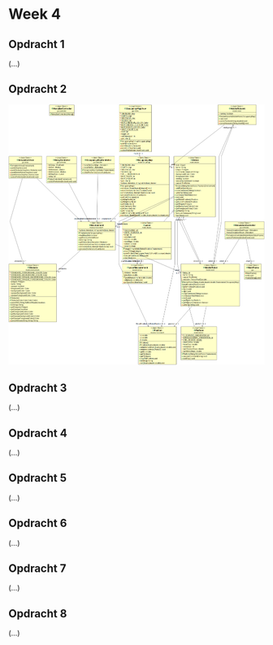 # Week 4

## Opdracht 1

(…)

## Opdracht 2

![Zie Opdracht-2.png](../../Code/lt4-MobileRobot/Opdracht-2.png)

## Opdracht 3

(…)

## Opdracht 4

(…)

## Opdracht 5

(…)

## Opdracht 6

(…)

## Opdracht 7

(…)

## Opdracht 8

(…)


